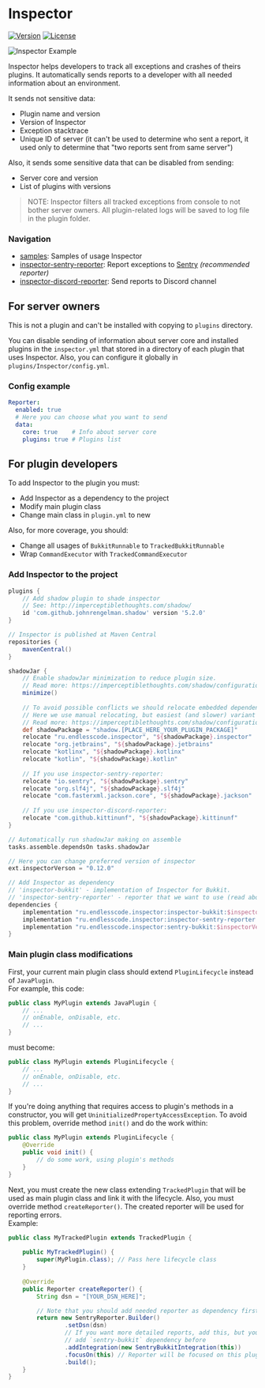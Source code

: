 # Inspector

[![Version](https://img.shields.io/maven-central/v/ru.endlesscode.inspector/inspector-api?style=flat-square)][mavenCentral] [![License](https://img.shields.io/github/license/EndlessCodeGroup/Inspector?style=flat-square)][license]

![Inspector Example](https://gitlab.com/endlesscodegroup/inspector/raw/develop/images/example.png)  

Inspector helps developers to track all exceptions and crashes of theirs plugins.
It automatically sends reports to a developer with all needed information about an environment.

It sends not sensitive data:
- Plugin name and version
- Version of Inspector
- Exception stacktrace
- Unique ID of server (it can't be used to determine who sent a report, it used only to determine that "two reports sent from same server")

Also, it sends some sensitive data that can be disabled from sending:
- Server core and version
- List of plugins with versions

> NOTE: Inspector filters all tracked exceptions from console to not bother server owners.
All plugin-related logs will be saved to log file in the plugin folder.

### Navigation
- [samples](samples): Samples of usage Inspector
- [inspector-sentry-reporter](inspector-sentry-reporter): Report exceptions to [Sentry](https://sentry.io/) *(recommended reporter)*
- [inspector-discord-reporter](inspector-discord-reporter): Send reports to Discord channel

## For server owners
This is not a plugin and can't be installed with copying to `plugins` directory.

You can disable sending of information about server core and installed plugins in the `inspector.yml` that stored in a directory of each plugin that uses Inspector.
Also, you can configure it globally in `plugins/Inspector/config.yml`.

### Config example
```yaml
Reporter:
  enabled: true 
  # Here you can choose what you want to send
  data:
    core: true    # Info about server core
    plugins: true # Plugins list
```

## For plugin developers

To add Inspector to the plugin you must:
- Add Inspector as a dependency to the project
- Modify main plugin class
- Change main class in `plugin.yml` to new

Also, for more coverage, you should:
- Change all usages of `BukkitRunnable` to `TrackedBukkitRunnable`
- Wrap `CommandExecutor` with `TrackedCommandExecutor` 

### Add Inspector to the project
```groovy
plugins {
    // Add shadow plugin to shade inspector
    // See: http://imperceptiblethoughts.com/shadow/
    id 'com.github.johnrengelman.shadow' version '5.2.0'
}

// Inspector is published at Maven Central
repositories { 
    mavenCentral() 
}

shadowJar {
    // Enable shadowJar minimization to reduce plugin size.
    // Read more: https://imperceptiblethoughts.com/shadow/configuration/minimizing/
    minimize()
  
    // To avoid possible conflicts we should relocate embedded dependencies to own unique package
    // Here we use manual relocating, but easiest (and slower) variant is use automatically relocating.
    // Read more: https://imperceptiblethoughts.com/shadow/configuration/relocation/#automatically-relocating-dependencies
    def shadowPackage = "shadow.[PLACE_HERE_YOUR_PLUGIN_PACKAGE]"
    relocate "ru.endlesscode.inspector", "${shadowPackage}.inspector"
    relocate "org.jetbrains", "${shadowPackage}.jetbrains"
    relocate "kotlinx", "${shadowPackage}.kotlinx"
    relocate "kotlin", "${shadowPackage}.kotlin"
    
    // If you use inspector-sentry-reporter:
    relocate "io.sentry", "${shadowPackage}.sentry"
    relocate "org.slf4j", "${shadowPackage}.slf4j"
    relocate "com.fasterxml.jackson.core", "${shadowPackage}.jackson"
    
    // If you use inspector-discord-reporter:
    relocate "com.github.kittinunf", "${shadowPackage}.kittinunf"
}

// Automatically run shadowJar making on assemble
tasks.assemble.dependsOn tasks.shadowJar

// Here you can change preferred version of inspector
ext.inspectorVerson = "0.12.0"

// Add Inspector as dependency
// 'inspector-bukkit' - implementation of Inspector for Bukkit.
// 'inspector-sentry-reporter' - reporter that we want to use (read above about available reporters)
dependencies {
    implementation "ru.endlesscode.inspector:inspector-bukkit:$inspectorVerson"
    implementation "ru.endlesscode.inspector:inspector-sentry-reporter:$inspectorVerson"
    implementation "ru.endlesscode.inspector:sentry-bukkit:$inspectorVerson" // If you want SentryBukkitIntegration
}
```

### Main plugin class modifications

First, your current main plugin class should extend `PluginLifecycle` instead of `JavaPlugin`.  
For example, this code:
```java
public class MyPlugin extends JavaPlugin {
    // ...
    // onEnable, onDisable, etc.
    // ...
}
```
must become:
```java
public class MyPlugin extends PluginLifecycle {
    // ...
    // onEnable, onDisable, etc.
    // ... 
}
```

If you're doing anything that requires access to plugin's methods in a constructor, you will get `UninitializedPropertyAccessException`.
To avoid this problem, override method `init()` and do the work within:
```java
public class MyPlugin extends PluginLifecycle {
    @Override
    public void init() {
        // do some work, using plugin's methods
    } 
}
```

Next, you must create the new class extending `TrackedPlugin` that will be used as main plugin class and link it with the lifecycle.
Also, you must override method `createReporter()`. The created reporter will be used for reporting errors.  
Example:
```java
public class MyTrackedPlugin extends TrackedPlugin {
    
    public MyTrackedPlugin() {
        super(MyPlugin.class); // Pass here lifecycle class
    }
    
    @Override
    public Reporter createReporter() {
        String dsn = "[YOUR_DSN_HERE]";

        // Note that you should add needed reporter as dependency first.
        return new SentryReporter.Builder()
                .setDsn(dsn)
                // If you want more detailed reports, add this, but you also should
                // add `sentry-bukkit` dependency before
                .addIntegration(new SentryBukkitIntegration(this))
                .focusOn(this) // Reporter will be focused on this plugin
                .build();
    }
}
```

[license]: LICENSE
[mavenCentral]: https://search.maven.org/search?q=g:ru.endlesscode.inspector
